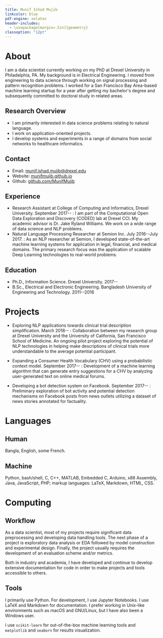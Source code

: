 ```yaml
---
title: Munif Ishad Mujib
linkcolor: blue
pdf-engine: xelatex
header-includes:
  - \usepackage[margin=.5in]{geometry}
classoption: "12pt"
---
```


# About

I am a data scientist currently working on my PhD at Drexel University in Philadelphia, PA. My background is in Electrical Engineering. I moved from engineering to data science through working on signal processing and pattern recognition problems. I worked for a San Francisco Bay Area-based machine learning startup for a year after getting my bachelor's degree and subsequently committed to doctoral study in related areas.

## Research Overview

+ I am primarily interested in data science problems relating to natural language.
+ I work on application-oriented projects.
+ I develop systems and experiments in a range of domains from social networks to healthcare informatics.

## Contact

+ Email: [munif.ishad.mujib@drexel.edu](mailto:munif.ishad.mujib@drexel.edu)
+ Website: [munifmujib.github.io](https://munifmujib.github.io)
+ Github: [github.com/MunifMujib](https://github.com/MunifMujib)

## Experience

+ Research Assistant at College of Computing and Informatics, Drexel University. September 2017--
: I am part of the Computational Open Data Exploration and Discovery (CODED) lab at Drexel CCI. My academic advisor is Dr. Jake Ryland Williams. We work on a wide range of data science and NLP problems.
+ Natural Language Processing Researcher at Semion Inc. July 2016--July 2017.
: As an NLP researcher at Semion, I developed state-of-the-art machine learning systems for application in legal, financial, and medical domains. The primary research focus was the application of scalable Deep Learning technologies to real-world problems.

## Education

+ Ph.D., Information Science. Drexel University. 2017--
+ B.Sc., Electrical and Electronic Engineering. Bangladesh University of Engineering and Technology. 2011--2016

# Projects

+ Exploring NLP applications towards clinical trial description simplification. March 2018--
: Collaboration between my research group at Drexel University and the University of California, San Francisco School of Medicine. An ongoing pilot project exploring the potential of NLP technologies in helping make descriptions of clinical trials more understandable to the average potential participant.

+ Expanding a Consumer Health Vocabulary (CHV) using a probabilistic context model. September 2017--
: Development of a machine learning algorithm that can generate entry suggestions for a CHV by analyzing user-generated text on online medical forums.

+ Developing a bot detection system on Facebook. September 2017--
: Preliminary exploration of bot activity and potential detection mechanisms on Facebook posts from news outlets utilizing a dataset of news stories annotated for factuality.

# Languages

## Human

Bangla, English, some French.

## Machine

Python, bash/shell, C, C++, MATLAB, Embedded C, Arduino, x86 Assembly, Java, JavaScript, PHP; markup languages: LaTeX, Markdown, HTML, CSS.

# Computing

## Workflow

As a data scientist, most of my projects require significant data preprocessing and developing data handling tools. The next phase of a project is exploratory data analysis or EDA followed by model construction and experimental design. Finally, the project usually requires the development of an evaluation scheme and/or metrics.

Both in industry and academia, I have developed and continue to develop extensive documentation for code in order to make projects and tools accessible to others.

## Tools

I primarily use Python. For development, I use Jupyter Notebooks. I use LaTeX and Markdown for documentation. I prefer working in Unix-like environments such as macOS and GNU/Linux, but I have also been a Windows user.

I use `scikit-learn` for out-of-the-box machine learning tools and `matplotlib` and `seaborn` for results visualization.
